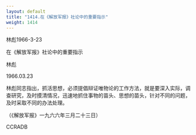 ```yaml
---
layout: default
title: "1414.在《解放军报》社论中的重要指示"
weight: 1414
---
```


林彪1966-3-23

在《解放军报》社论中的重要指示

林彪

1966.03.23

林彪同志指出，抓活思想，必须提倡辩证唯物论的工作方法，就是要深入实际，调查研究，及时摸清情况，迅速地抓住事物的苗头、思想的苗头，针对不同的问题，及时采取不同的办法处理。

（《解放军报》一九六六年三月二十三日）

CCRADB

